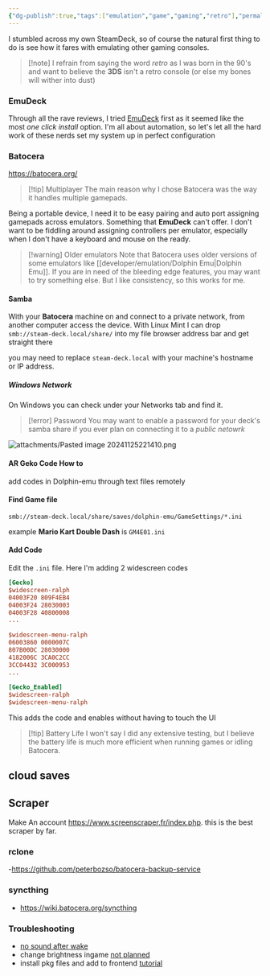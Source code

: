 ```yaml
---
{"dg-publish":true,"tags":["emulation","game","gaming","retro"],"permalink":"/developer/emulation/Batocera on SteamDeck/","dgPassFrontmatter":true}
---
```


I stumbled across my own SteamDeck, so of course the natural first thing to do is see how it fares with emulating other gaming consoles. 

> [!note] I refrain from saying the word *retro* as I was born in the 90's and want to believe the **3DS** isn't a retro console (or else my bones will wither into dust)

### EmuDeck
Through all the rave reviews, I tried [EmuDeck](https://www.emudeck.com/) first as it seemed like the most *one click install* option. I'm all about automation, so let's let all the hard work of these nerds set my system up in perfect configuration
### Batocera
https://batocera.org/

> [!tip] Multiplayer
> The main reason why I chose Batocera was the way it handles multiple gamepads. 

Being a portable device, I need it to be easy pairing and auto port assigning gamepads across emulators. Something that **EmuDeck** can't offer. I don't want to be fiddling around assigning controllers per emulator, especially when I don't have a keyboard and mouse on the ready. 

>[!warning] Older emulators
>Note that Batocera uses older versions of some emulators like [[developer/emulation/Dolphin Emu\|Dolphin Emu]]. If you are in need of the bleeding edge features, you may want to try something else. But I like consistency, so this works for me. 
#### Samba  
With your **Batocera** machine on and connect to a private network, from another computer access the device. With Linux Mint I can drop `smb://steam-deck.local/share/` into my file browser address bar and get straight there  
  
you may need to replace `steam-deck.local` with your machine's hostname or IP address.  

##### Windows Network

On Windows you can check under your Networks tab and find it.

> [!error] Password
> You may want to enable a password for your deck's samba share if you ever plan on connecting it to a *public netowrk*

![attachments/Pasted image 20241125221410.png](/img/user/attachments/Pasted%20image%2020241125221410.png)
#### AR Geko Code How to  
add codes in Dolphin-emu through text files remotely  
#### Find Game file  
`smb://steam-deck.local/share/saves/dolphin-emu/GameSettings/*.ini`  
  
example **Mario Kart Double Dash** is `GM4E01.ini`  
#### Add Code  
Edit the `.ini` file. Here I'm adding 2 widescreen codes 

```ini  
[Gecko]  
$widescreen-ralph  
04003F20 809F4EB4  
04003F24 28030003  
04003F28 40800008  
...  
  
$widescreen-menu-ralph  
06003860 0000007C  
807B00DC 28030000  
4182006C 3CA0C2CC  
3CC04432 3C000953  
...  
  
[Gecko_Enabled]  
$widescreen-ralph  
$widescreen-menu-ralph  
```  
  
This adds the code and enables without having to touch the UI

> [!tip] Battery Life
> I won't say I did any extensive testing, but I believe the battery life is much more efficient when running games or idling Batocera.
> 
## cloud saves

## Scraper
Make An account https://www.screenscraper.fr/index.php. this is the best scraper by far.
### rclone
-https://github.com/peterbozso/batocera-backup-service
### syncthing
- https://wiki.batocera.org/syncthing
### Troubleshooting
- [no sound after wake](https://github.com/batocera-linux/batocera.linux/issues/12342)
- change brightness ingame [not planned](https://github.com/batocera-linux/batocera.linux/issues/8833)
- install pkg files and add to frontend [tutorial](https://wiki.batocera.org/systems:ps3)
